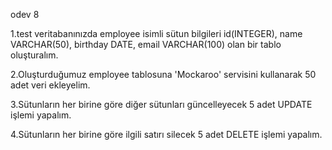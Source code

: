 odev 8 

1.test veritabanınızda employee isimli sütun bilgileri id(INTEGER), name VARCHAR(50), birthday DATE, email VARCHAR(100) olan bir tablo oluşturalım. 

2.Oluşturduğumuz employee tablosuna 'Mockaroo' servisini kullanarak 50 adet veri ekleyelim. 

3.Sütunların her birine göre diğer sütunları güncelleyecek 5 adet UPDATE işlemi yapalım. 

4.Sütunların her birine göre ilgili satırı silecek 5 adet DELETE işlemi yapalım.
